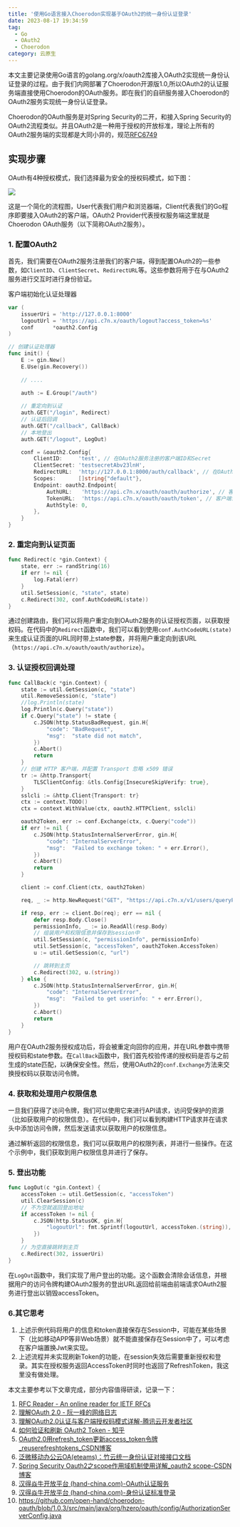 ```yaml
---
title: '使用Go语言接入Choerodon实现基于OAuth2的统一身份认证登录'
date: 2023-08-17 19:34:59
tag:
  - Go
  - OAuth2
  - Choerodon
category: 云原生
---
```


本文主要记录使用Go语言的golang.org/x/oauth2库接入OAuth2实现统一身份认证登录的过程。由于我们内网部署了Choerodon开源版1.0,所以OAuth2的认证服务端直接使用Choerodon的OAuth服务。即在我们的自研服务接入Choerodon的OAuth2服务实现统一身份认证登录。

<!-- more -->

Choerodon的OAuth服务是对Spring Security的二开，和接入Spring Security的OAuth2流程类似。并且OAuth2是一种用于授权的开放标准，理论上所有的OAuth2服务端的实现都是大同小异的，规范[RFC6749](http://www.rfcreader.com/#rfc6749)

## 实现步骤

OAuth有4种授权模式，我们选择最为安全的授权码模式，如下图：

![](./Use-Go-language-to-realize-unified-login-based-on-OAuth2/cropped1982305230936502679.jpg)

这是一个简化的流程图，User代表我们用户和浏览器端，Client代表我们的Go程序即要接入OAuth2的客户端，OAuth2 Provider代表授权服务端这里就是Choerodon OAuth服务（以下简称OAuth2服务）。

### 1. 配置OAuth2

首先，我们需要在OAuth2服务注册我们的客户端，得到配置OAuth2的一些参数，如`ClientID`、`ClientSecret`、`RedirectURL`等。这些参数将用于在与OAuth2服务进行交互时进行身份验证。

客户端初始化认证处理器

```go
var (
	issuerUri = 'http://127.0.0.1:8000'
	logoutUrl = 'https://api.c7n.x/oauth/logout?access_token=%s'
	conf      *oauth2.Config
)

// 创建认证处理器
func init() {
	E := gin.New()
	E.Use(gin.Recovery())
	
    // ....
    
	auth := E.Group("/auth")

	// 重定向到认证
	auth.GET("/login", Redirect)
	// 认证后回调
	auth.GET("/callback", CallBack)
	// 本地登出
	auth.GET("/logout", LogOut)

	conf = &oauth2.Config{
		ClientID:     'test', // 在OAuth2服务注册的客户端ID和Secret
		ClientSecret: 'testsecretAbv23lnH',
		RedirectURL:  'http://127.0.0.1:8000/auth/callback', // 在OAuth2服务注册时需要填写，请求授权码时需要带上这个地址，OAuth2服务生成授权码后需要回调这个地址
		Scopes:       []string{"default"},
		Endpoint: oauth2.Endpoint{
			AuthURL:   'https://api.c7n.x/oauth/oauth/authorize', // 客户端请求OAuth2服务授权地址
			TokenURL:  'https://api.c7n.x/oauth/oauth/token', // 客户端请求OAuth2服务授权码换取token地址
			AuthStyle: 0,
		},
	}
}
```

### 2. 重定向到认证页面

```go
func Redirect(c *gin.Context) {
	state, err := randString(16)
	if err != nil {
		log.Fatal(err)
	}
	util.SetSession(c, "state", state)
	c.Redirect(302, conf.AuthCodeURL(state))
}
```

通过创建路由，我们可以将用户重定向到OAuth2服务的认证授权页面，以获取授权码。在代码中的`Redirect`函数中，我们可以看到使用`conf.AuthCodeURL(state)`来生成认证页面的URL同时带上state参数，并将用户重定向到该URL（`https://api.c7n.x/oauth/oauth/authorize`）。

### 3. 认证授权回调处理

```go
func CallBack(c *gin.Context) {
	state := util.GetSession(c, "state")
	util.RemoveSession(c, "state")
	//log.Println(state)
	log.Println(c.Query("state"))
	if c.Query("state") != state {
		c.JSON(http.StatusBadRequest, gin.H{
			"code": "BadRequest",
			"msg":  "state did not match",
		})
		c.Abort()
		return
	}
	// 创建 HTTP 客户端，并配置 Transport 忽略 x509 错误
	tr := &http.Transport{
		TLSClientConfig: &tls.Config{InsecureSkipVerify: true},
	}
	sslcli := &http.Client{Transport: tr}
	ctx := context.TODO()
	ctx = context.WithValue(ctx, oauth2.HTTPClient, sslcli)

	oauth2Token, err := conf.Exchange(ctx, c.Query("code"))
	if err != nil {
		c.JSON(http.StatusInternalServerError, gin.H{
			"code": "InternalServerError",
			"msg":  "Failed to exchange token: " + err.Error(),
		})
		c.Abort()
		return
	}

	client := conf.Client(ctx, oauth2Token)

	req, _ := http.NewRequest("GET", "https://api.c7n.x/v1/users/queryPermissions", nil)

	if resp, err := client.Do(req); err == nil {
		defer resp.Body.Close()
		permissionInfo, _ := io.ReadAll(resp.Body)
		// 组装用户和权限信息并保存到session中
		util.SetSession(c, "permissionInfo", permissionInfo)
		util.SetSession(c, "accessToken", oauth2Token.AccessToken)
		u := util.GetSession(c, "url")

		// 跳转到主页
		c.Redirect(302, u.(string))
	} else {
		c.JSON(http.StatusInternalServerError, gin.H{
			"code": "InternalServerError",
			"msg":  "Failed to get userinfo: " + err.Error(),
		})
		c.Abort()
		return
	}
}
```

用户在OAuth2服务授权成功后，将会被重定向回你的应用，并在URL参数中携带授权码和state参数。在`CallBack`函数中，我们首先校验传递的授权码是否与之前生成的state匹配，以确保安全性。然后，使用OAuth2的`conf.Exchange`方法来交换授权码以获取访问令牌。

### 4. 获取和处理用户权限信息

一旦我们获得了访问令牌，我们可以使用它来进行API请求，访问受保护的资源（比如获取用户的权限信息）。在代码中，我们可以看到构建HTTP请求并在请求头中添加访问令牌，然后发送请求以获取用户的权限信息。

通过解析返回的权限信息，我们可以获取用户的权限列表，并进行一些操作。在这个示例中，我们获取到用户权限信息并进行了保存。

### 5. 登出功能

```go
func LogOut(c *gin.Context) {
	accessToken := util.GetSession(c, "accessToken")
	util.ClearSession(c)
	// 不为空就返回登出地址
	if accessToken != nil {
		c.JSON(http.StatusOK, gin.H{
			"logoutUrl": fmt.Sprintf(logoutUrl, accessToken.(string)),
		})
	}
	// 为空直接跳转到主页
	c.Redirect(302, issuerUri)
}
```

在`LogOut`函数中，我们实现了用户登出的功能。这个函数会清除会话信息，并根据用户的访问令牌构建OAuth2服务的登出URL返回给前端由前端请求OAuth2服务进行登出以销毁accessToken。

### 6.其它思考

1. 上述示例代码将用户的信息和token直接保存在Session中，可能在某些场景下（比如移动APP等非Web场景）就不能直接保存在Session中了，可以考虑在客户端置换Jwt来实现。
2. 上述流程并未实现刷新Token的功能，在session失效后需要重新授权和登录。其实在授权服务返回AccessToken时同时也返回了RefreshToken，我这里没有做处理。



本文主要参考以下文章完成，部分内容值得研读，记录一下：

1. [RFC Reader - An online reader for IETF RFCs](http://www.rfcreader.com/#rfc6749)
1. [理解OAuth 2.0 - 阮一峰的网络日志](https://www.ruanyifeng.com/blog/2014/05/oauth_2_0.html)
1. [理解OAuth2.0认证与客户端授权码模式详解-腾讯云开发者社区](https://cloud.tencent.com/developer/article/1811598)
1. [如何验证和刷新 OAuth2 Token - 知乎](https://zhuanlan.zhihu.com/p/639908934)
1. [OAuth2.0用refresh_token更新access_token令牌_reuserefreshtokens_CSDN博客](https://blog.csdn.net/qq_41489540/article/details/122813497)
1. [泛微移动办公云OA(eteams)：竹云统一身份认证对接接口文档](https://eteams.cn/help/1964722188793979108)
1. [Spring Security Oauth2之scope作用域机制使用详解_oauth2 scope-CSDN博客](https://blog.csdn.net/jiangjun_dao519/article/details/125242434)
1. [汉得焱牛开放平台 (hand-china.com)-OAuth认证服务](https://open.hand-china.com/document-center/doc/application/10033/10154?doc_id=24951136&doc_code=2922#OAuth认证服务)
1. [汉得焱牛开放平台 (hand-china.com)-身份认证标准登录](https://open.hand-china.com/document-center/doc/application/10033/10154?doc_id=31679648&doc_code=2924#标准登录)
1. https://github.com/open-hand/choerodon-oauth/blob/1.0.3/src/main/java/org/hzero/oauth/config/AuthorizationServerConfig.java